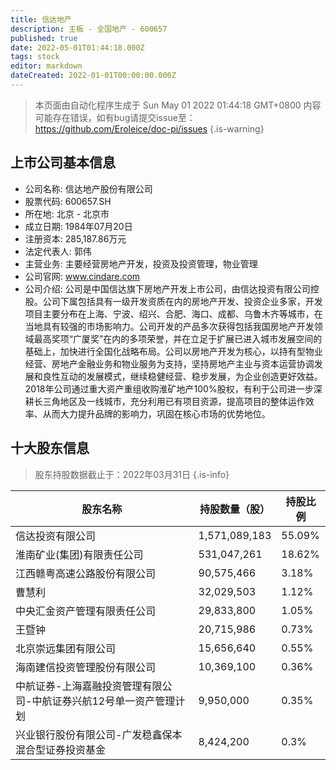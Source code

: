 ```yaml
---
title: 信达地产
description: 主板 - 全国地产 - 600657
published: true
date: 2022-05-01T01:44:18.000Z
tags: stock
editor: markdown
dateCreated: 2022-01-01T00:00:00.000Z
---
```


> 本页面由自动化程序生成于 Sun May 01 2022 01:44:18 GMT+0800
> 内容可能存在错误，如有bug请提交issue至：https://github.com/Eroleice/doc-pi/issues
{.is-warning}

## 上市公司基本信息
- 公司名称: 信达地产股份有限公司
- 股票代码: 600657.SH
- 所在地: 北京 - 北京市
- 成立日期: 1984年07月20日
- 注册资本: 285,187.86万元
- 法定代表人: 郭伟
- 主营业务: 主要经营房地产开发，投资及投资管理，物业管理
- 公司官网: www.cindare.com
- 公司介绍: 公司是中国信达旗下房地产开发上市公司，由信达投资有限公司控股。公司下属包括具有一级开发资质在内的房地产开发、投资企业多家，开发项目主要分布在上海、宁波、绍兴、合肥、海口、成都、乌鲁木齐等城市，在当地具有较强的市场影响力。公司开发的产品多次获得包括我国房地产开发领域最高奖项“广厦奖”在内的多项荣誉，并在立足于扩展已进入城市发展空间的基础上，加快进行全国化战略布局。公司以房地产开发为核心，以持有型物业经营、房地产金融业务和物业服务为支持，坚持房地产主业与资本运营协调发展和良性互动的发展模式，继续稳健经营、稳步发展，为企业创造更好效益。2018年公司通过重大资产重组收购淮矿地产100%股权，有利于公司进一步深耕长三角地区及一线城市，充分利用已有项目资源，提高项目的整体运作效率、从而大力提升品牌的影响力，巩固在核心市场的优势地位。


## 十大股东信息
> 股东持股数据截止于：2022年03月31日
{.is-info}

| 股东名称 | 持股数量（股） | 持股比例 |
| --- | --- | --- |
| 信达投资有限公司 | 1,571,089,183 | 55.09% |
| 淮南矿业(集团)有限责任公司 | 531,047,261 | 18.62% |
| 江西赣粤高速公路股份有限公司 | 90,575,466 | 3.18% |
| 曹慧利 | 32,029,503 | 1.12% |
| 中央汇金资产管理有限责任公司 | 29,833,800 | 1.05% |
| 王暨钟 | 20,715,986 | 0.73% |
| 北京崇远集团有限公司 | 15,656,640 | 0.55% |
| 海南建信投资管理股份有限公司 | 10,369,100 | 0.36% |
| 中航证券-上海嘉融投资管理有限公司-中航证券兴航12号单一资产管理计划 | 9,950,000 | 0.35% |
| 兴业银行股份有限公司-广发稳鑫保本混合型证券投资基金 | 8,424,200 | 0.3% |




